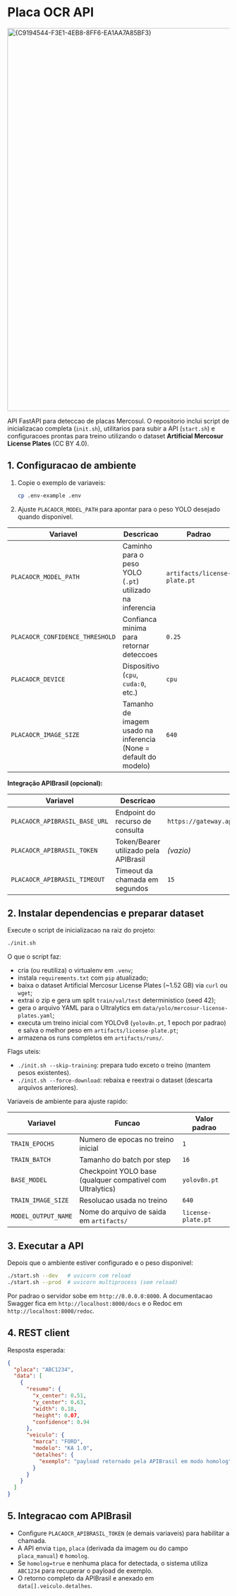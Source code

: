 ﻿# Placa OCR API
<img width="1624" height="868" alt="{C9194544-F3E1-4EB8-8FF6-EA1AA7A85BF3}" src="https://github.com/user-attachments/assets/26f36790-f47b-4417-97e4-097f4ef3cbcd" />

API FastAPI para deteccao de placas Mercosul. O repositorio inclui script de inicializacao completa (`init.sh`), utilitarios para subir a API (`start.sh`) e configuracoes prontas para treino utilizando o dataset **Artificial Mercosur License Plates** (CC BY 4.0).

## 1. Configuracao de ambiente

1. Copie o exemplo de variaveis:
   ```bash
   cp .env-example .env
   ```
2. Ajuste `PLACAOCR_MODEL_PATH` para apontar para o peso YOLO desejado quando disponivel.

| Variavel | Descricao | Padrao |
| --- | --- | --- |
| `PLACAOCR_MODEL_PATH` | Caminho para o peso YOLO (`.pt`) utilizado na inferencia | `artifacts/license-plate.pt` |
| `PLACAOCR_CONFIDENCE_THRESHOLD` | Confianca minima para retornar deteccoes | `0.25` |
| `PLACAOCR_DEVICE` | Dispositivo (`cpu`, `cuda:0`, etc.) | `cpu` |
| `PLACAOCR_IMAGE_SIZE` | Tamanho de imagem usado na inferencia (None = default do modelo) | `640` |

**Integração APIBrasil (opcional):**

| Variavel | Descricao | Padrao |
| --- | --- | --- |
| `PLACAOCR_APIBRASIL_BASE_URL` | Endpoint do recurso de consulta | `https://gateway.apibrasil.io/api/v2/vehicles/base/001/consulta` |
| `PLACAOCR_APIBRASIL_TOKEN` | Token/Bearer utilizado pela APIBrasil | *(vazio)* |
| `PLACAOCR_APIBRASIL_TIMEOUT` | Timeout da chamada em segundos | `15` |

## 2. Instalar dependencias e preparar dataset

Execute o script de inicializacao na raiz do projeto:

```bash
./init.sh
```

O que o script faz:
- cria (ou reutiliza) o virtualenv em `.venv`;
- instala `requirements.txt` com `pip` atualizado;
- baixa o dataset Artificial Mercosur License Plates (~1.52 GB) via `curl` ou `wget`;
- extrai o zip e gera um split `train/val/test` deterministico (seed 42);
- gera o arquivo YAML para o Ultralytics em `data/yolo/mercosur-license-plates.yaml`;
- executa um treino inicial com YOLOv8 (`yolov8n.pt`, 1 epoch por padrao) e salva o melhor peso em `artifacts/license-plate.pt`;
- armazena os runs completos em `artifacts/runs/`.

Flags uteis:
- `./init.sh --skip-training`: prepara tudo exceto o treino (mantem pesos existentes).
- `./init.sh --force-download`: rebaixa e reextrai o dataset (descarta arquivos anteriores).

Variaveis de ambiente para ajuste rapido:

| Variavel | Funcao | Valor padrao |
| --- | --- | --- |
| `TRAIN_EPOCHS` | Numero de epocas no treino inicial | `1` |
| `TRAIN_BATCH` | Tamanho do batch por step | `16` |
| `BASE_MODEL` | Checkpoint YOLO base (qualquer compativel com Ultralytics) | `yolov8n.pt` |
| `TRAIN_IMAGE_SIZE` | Resolucao usada no treino | `640` |
| `MODEL_OUTPUT_NAME` | Nome do arquivo de saida em `artifacts/` | `license-plate.pt` |

## 3. Executar a API

Depois que o ambiente estiver configurado e o peso disponivel:

```bash
./start.sh --dev   # uvicorn com reload
./start.sh --prod  # uvicorn multiprocess (sem reload)
```

Por padrao o servidor sobe em `http://0.0.0.0:8000`. A documentacao Swagger fica em `http://localhost:8000/docs` e o Redoc em `http://localhost:8000/redoc`.

## 4. REST client

Resposta esperada:

```json
{
  "placa": "ABC1234",
  "data": [
    {
      "resumo": {
        "x_center": 0.51,
        "y_center": 0.63,
        "width": 0.18,
        "height": 0.07,
        "confidence": 0.94
      },
      "veiculo": {
        "marca": "FORD",
        "modelo": "KA 1.0",
        "detalhes": {
          "exemplo": "payload retornado pela APIBrasil em modo homolog"
        }
      }
    }
  ]
}
```

## 5. Integracao com APIBrasil

- Configure `PLACAOCR_APIBRASIL_TOKEN` (e demais variaveis) para habilitar a chamada.
- A API envia `tipo`, `placa` (derivada da imagem ou do campo `placa_manual`) e `homolog`.
- Se `homolog=true` e nenhuma placa for detectada, o sistema utiliza `ABC1234` para recuperar o payload de exemplo.
- O retorno completo da APIBrasil e anexado em `data[].veiculo.detalhes`.